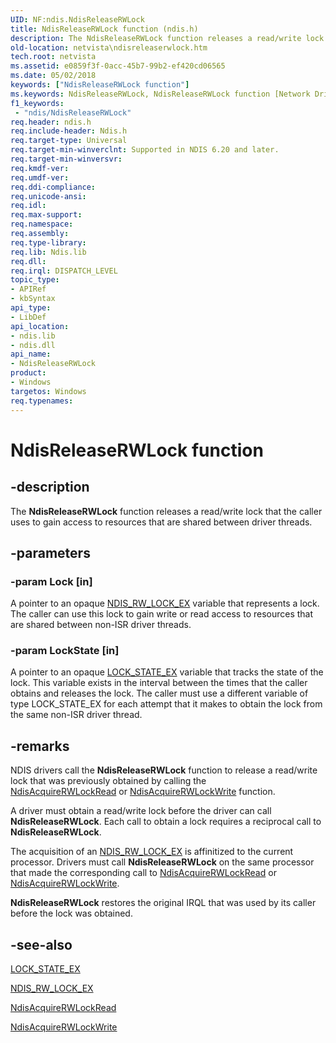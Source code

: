 ```yaml
---
UID: NF:ndis.NdisReleaseRWLock
title: NdisReleaseRWLock function (ndis.h)
description: The NdisReleaseRWLock function releases a read/write lock that the caller uses to gain access to resources that are shared between driver threads.
old-location: netvista\ndisreleaserwlock.htm
tech.root: netvista
ms.assetid: e0859f3f-0acc-45b7-99b2-ef420cd06565
ms.date: 05/02/2018
keywords: ["NdisReleaseRWLock function"]
ms.keywords: NdisReleaseRWLock, NdisReleaseRWLock function [Network Drivers Starting with Windows Vista], ndis/NdisReleaseRWLock, ndis_processor_group_ref_bbc47204-3cf6-4154-bafc-23c14cff452b.xml, netvista.ndisreleaserwlock
f1_keywords:
 - "ndis/NdisReleaseRWLock"
req.header: ndis.h
req.include-header: Ndis.h
req.target-type: Universal
req.target-min-winverclnt: Supported in NDIS 6.20 and later.
req.target-min-winversvr: 
req.kmdf-ver: 
req.umdf-ver: 
req.ddi-compliance: 
req.unicode-ansi: 
req.idl: 
req.max-support: 
req.namespace: 
req.assembly: 
req.type-library: 
req.lib: Ndis.lib
req.dll: 
req.irql: DISPATCH_LEVEL
topic_type:
- APIRef
- kbSyntax
api_type:
- LibDef
api_location:
- ndis.lib
- ndis.dll
api_name:
- NdisReleaseRWLock
product:
- Windows
targetos: Windows
req.typenames: 
---
```


# NdisReleaseRWLock function


## -description


The 
  <b>NdisReleaseRWLock</b> function releases a read/write lock that the caller uses to gain access to
  resources that are shared between driver threads.


## -parameters




### -param Lock [in]

A pointer to an opaque 
     <a href="https://docs.microsoft.com/previous-versions/windows/hardware/drivers/ff567279(v=vs.85)">NDIS_RW_LOCK_EX</a> variable that represents a
     lock. The caller can use this lock to gain write or read access to resources that are shared between
     non-ISR driver threads.


### -param LockState [in]

A pointer to an opaque 
     <a href="https://docs.microsoft.com/windows-hardware/drivers/ddi/ndis/ns-ndis-_lock_state_ex">LOCK_STATE_EX</a> variable that tracks the state
     of the lock. This variable exists in the interval between the times that the caller obtains and releases
     the lock. The caller must use a different variable of type LOCK_STATE_EX for each attempt that it makes
     to obtain the lock from the same non-ISR driver thread.


## -remarks



NDIS drivers call the 
    <b>NdisReleaseRWLock</b> function to release a read/write lock that was previously obtained by calling the    
    <a href="https://docs.microsoft.com/windows-hardware/drivers/ddi/ndis/nf-ndis-ndisacquirerwlockread">NdisAcquireRWLockRead</a> or 
    <a href="https://docs.microsoft.com/windows-hardware/drivers/ddi/ndis/nf-ndis-ndisacquirerwlockwrite">
    NdisAcquireRWLockWrite</a> function.

A driver must obtain a read/write lock before the driver can call 
    <b>NdisReleaseRWLock</b>. Each call to obtain a lock requires a reciprocal call to 
    <b>NdisReleaseRWLock</b>.

The acquisition of an <a href="https://docs.microsoft.com/previous-versions/windows/hardware/drivers/ff567279(v=vs.85)">NDIS_RW_LOCK_EX</a> is affinitized to the current processor.  Drivers must call <b>NdisReleaseRWLock</b> on the same processor that made the corresponding call to <a href="https://docs.microsoft.com/windows-hardware/drivers/ddi/ndis/nf-ndis-ndisacquirerwlockread">NdisAcquireRWLockRead</a> or <a href="https://docs.microsoft.com/windows-hardware/drivers/ddi/ndis/nf-ndis-ndisacquirerwlockwrite">NdisAcquireRWLockWrite</a>.

<b>NdisReleaseRWLock</b> restores the original IRQL that was used by its caller before the lock was
    obtained.




## -see-also




<a href="https://docs.microsoft.com/windows-hardware/drivers/ddi/ndis/ns-ndis-_lock_state_ex">LOCK_STATE_EX</a>



<a href="https://docs.microsoft.com/previous-versions/windows/hardware/drivers/ff567279(v=vs.85)">NDIS_RW_LOCK_EX</a>



<a href="https://docs.microsoft.com/windows-hardware/drivers/ddi/ndis/nf-ndis-ndisacquirerwlockread">NdisAcquireRWLockRead</a>



<a href="https://docs.microsoft.com/windows-hardware/drivers/ddi/ndis/nf-ndis-ndisacquirerwlockwrite">NdisAcquireRWLockWrite</a>
 

 

